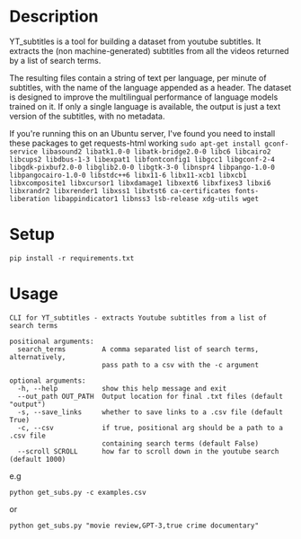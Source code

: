 # Description

YT_subtitles is a tool for building a dataset from youtube subtitles. It extracts the (non machine-generated) subtitles
from all the videos returned by a list of search terms.

The resulting files contain a string of text per language, per minute of subtitles, with the name of the language appended
as a header. The dataset is designed to improve the multilingual performance of language models trained on it.
If only a single language is available, the output is just a text version of the subtitles, with no metadata.

If you're running this on an Ubuntu server, I've found you need to install these packages to get requests-html working
```sudo apt-get install gconf-service libasound2 libatk1.0-0 libatk-bridge2.0-0 libc6 libcairo2 libcups2 libdbus-1-3 libexpat1 libfontconfig1 libgcc1 libgconf-2-4 libgdk-pixbuf2.0-0 libglib2.0-0 libgtk-3-0 libnspr4 libpango-1.0-0 libpangocairo-1.0-0 libstdc++6 libx11-6 libx11-xcb1 libxcb1 libxcomposite1 libxcursor1 libxdamage1 libxext6 libxfixes3 libxi6 libxrandr2 libxrender1 libxss1 libxtst6 ca-certificates fonts-liberation libappindicator1 libnss3 lsb-release xdg-utils wget```

# Setup

`pip install -r requirements.txt`

# Usage

```
CLI for YT_subtitles - extracts Youtube subtitles from a list of search terms

positional arguments:
  search_terms         A comma separated list of search terms, alternatively,
                       pass path to a csv with the -c argument

optional arguments:
  -h, --help           show this help message and exit
  --out_path OUT_PATH  Output location for final .txt files (default "output")
  -s, --save_links     whether to save links to a .csv file (default True)
  -c, --csv            if true, positional arg should be a path to a .csv file
                       containing search terms (default False)
  --scroll SCROLL      how far to scroll down in the youtube search (default 1000)
```

e.g

`python get_subs.py -c examples.csv`

or

`python get_subs.py "movie review,GPT-3,true crime documentary"`
